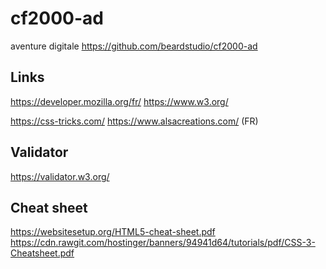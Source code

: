 # cf2000-ad
aventure digitale
https://github.com/beardstudio/cf2000-ad

## Links

https://developer.mozilla.org/fr/
https://www.w3.org/

https://css-tricks.com/
https://www.alsacreations.com/ (FR)

## Validator

https://validator.w3.org/


## Cheat sheet

https://websitesetup.org/HTML5-cheat-sheet.pdf
https://cdn.rawgit.com/hostinger/banners/94941d64/tutorials/pdf/CSS-3-Cheatsheet.pdf